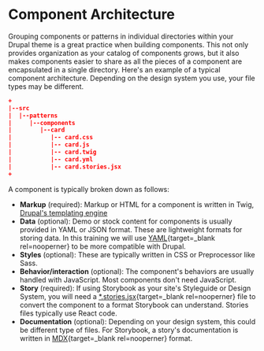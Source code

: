 # Component Architecture

Grouping components or patterns in individual directories within your Drupal theme is a great practice when building components. This not only provides organization as your catalog of components grows, but it also makes components easier to share as all the pieces of a component are encapsulated in a single directory. Here's an example of a typical component architecture. Depending on the design system you use, your file types may be different.

```json
+
|--src
|  |--patterns
|     |--components
|        |--card
|           |-- card.css
|           |-- card.js
|           |-- card.twig
|           |-- card.yml
|           |-- card.stories.jsx
+
```

A component is typically broken down as follows:

* **Markup** (required): Markup or HTML for a component is written in Twig, [Drupal's templating engine](https://www.drupal.org/docs/theming-drupal/twig-in-drupal)
* **Data** (optional): Demo or stock content for components is usually provided in YAML or JSON format. These are lightweight formats for storing data. In this training we will use [YAML](https://www.redhat.com/en/topics/automation/what-is-yaml){target=_blank rel=nooperner} to be more compatible with Drupal.
* **Styles** (optional): These are typically written in CSS or Preprocessor like Sass.
* **Behavior/interaction** (optional): The component's behaviors are usually handled with JavaScript.  Most components don't need JavaScript.
* **Story** (required): If using Storybook as your site's Styleguide or Design System, you will need a [*.stories.jsx](https://storybook.js.org/docs/get-started/whats-a-story){target=_blank rel=nooperner} file to convert the component to a format Storybook can understand.  Stories files typically use React code.
* **Documentation** (optional): Depending on your design system, this could be different type of files. For Storybook, a story's documentation is written in [MDX](https://storybook.js.org/docs/writing-docs/mdx){target=_blank rel=nooperner} format.
